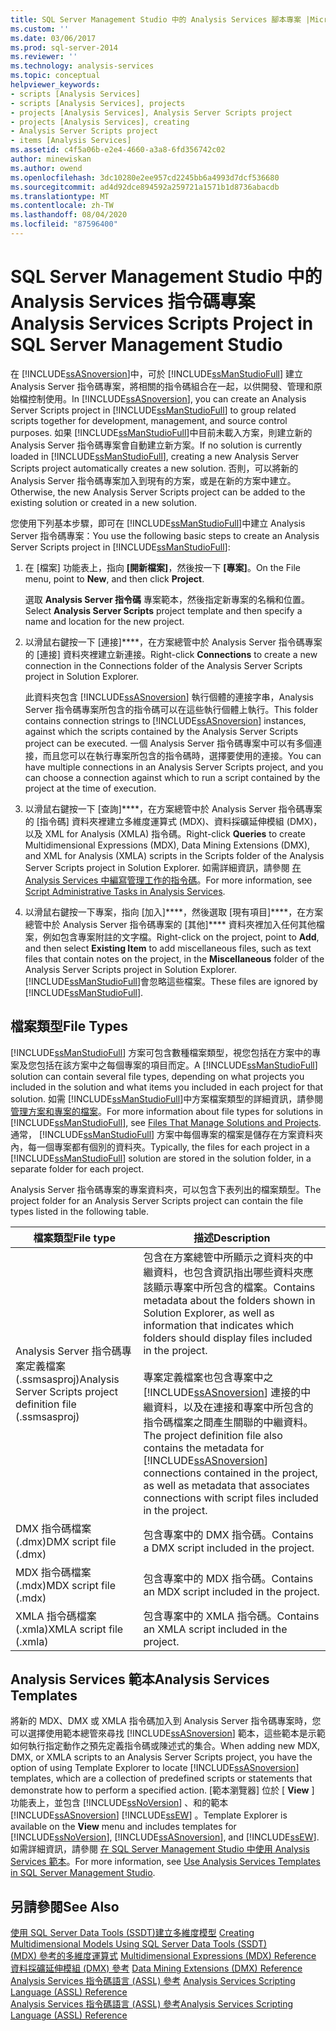 ```yaml
---
title: SQL Server Management Studio 中的 Analysis Services 腳本專案 |Microsoft Docs
ms.custom: ''
ms.date: 03/06/2017
ms.prod: sql-server-2014
ms.reviewer: ''
ms.technology: analysis-services
ms.topic: conceptual
helpviewer_keywords:
- scripts [Analysis Services]
- scripts [Analysis Services], projects
- projects [Analysis Services], Analysis Server Scripts project
- projects [Analysis Services], creating
- Analysis Server Scripts project
- items [Analysis Services]
ms.assetid: c4f5a06b-e2e4-4660-a3a8-6fd356742c02
author: minewiskan
ms.author: owend
ms.openlocfilehash: 3dc10280e2ee957cd2245bb6a4993d7dcf536680
ms.sourcegitcommit: ad4d92dce894592a259721a1571b1d8736abacdb
ms.translationtype: MT
ms.contentlocale: zh-TW
ms.lasthandoff: 08/04/2020
ms.locfileid: "87596400"
---
```

# <a name="analysis-services-scripts-project-in-sql-server-management-studio"></a><span data-ttu-id="18595-102">SQL Server Management Studio 中的 Analysis Services 指令碼專案</span><span class="sxs-lookup"><span data-stu-id="18595-102">Analysis Services Scripts Project in SQL Server Management Studio</span></span>
  <span data-ttu-id="18595-103">在 [!INCLUDE[ssASnoversion](../../includes/ssasnoversion-md.md)]中，可於 [!INCLUDE[ssManStudioFull](../../includes/ssmanstudiofull-md.md)] 建立 Analysis Server 指令碼專案，將相關的指令碼組合在一起，以供開發、管理和原始檔控制使用。</span><span class="sxs-lookup"><span data-stu-id="18595-103">In [!INCLUDE[ssASnoversion](../../includes/ssasnoversion-md.md)], you can create an Analysis Server Scripts project in [!INCLUDE[ssManStudioFull](../../includes/ssmanstudiofull-md.md)] to group related scripts together for development, management, and source control purposes.</span></span> <span data-ttu-id="18595-104">如果 [!INCLUDE[ssManStudioFull](../../includes/ssmanstudiofull-md.md)]中目前未載入方案，則建立新的 Analysis Server 指令碼專案會自動建立新方案。</span><span class="sxs-lookup"><span data-stu-id="18595-104">If no solution is currently loaded in [!INCLUDE[ssManStudioFull](../../includes/ssmanstudiofull-md.md)], creating a new Analysis Server Scripts project automatically creates a new solution.</span></span> <span data-ttu-id="18595-105">否則，可以將新的 Analysis Server 指令碼專案加入到現有的方案，或是在新的方案中建立。</span><span class="sxs-lookup"><span data-stu-id="18595-105">Otherwise, the new Analysis Server Scripts project can be added to the existing solution or created in a new solution.</span></span>  
  
 <span data-ttu-id="18595-106">您使用下列基本步驟，即可在 [!INCLUDE[ssManStudioFull](../../includes/ssmanstudiofull-md.md)]中建立 Analysis Server 指令碼專案：</span><span class="sxs-lookup"><span data-stu-id="18595-106">You use the following basic steps to create an Analysis Server Scripts project in [!INCLUDE[ssManStudioFull](../../includes/ssmanstudiofull-md.md)]:</span></span>  
  
1.  <span data-ttu-id="18595-107">在 [檔案] 功能表上，指向 **[開新檔案]**，然後按一下 **[專案]**。</span><span class="sxs-lookup"><span data-stu-id="18595-107">On the File menu, point to **New**, and then click **Project**.</span></span>  
  
     <span data-ttu-id="18595-108">選取 **Analysis Server 指令碼** 專案範本，然後指定新專案的名稱和位置。</span><span class="sxs-lookup"><span data-stu-id="18595-108">Select **Analysis Server Scripts** project template and then specify a name and location for the new project.</span></span>  
  
2.  <span data-ttu-id="18595-109">以滑鼠右鍵按一下 [連接]\*\*\*\*，在方案總管中於 Analysis Server 指令碼專案的 [連接] 資料夾裡建立新連接。</span><span class="sxs-lookup"><span data-stu-id="18595-109">Right-click **Connections** to create a new connection in the Connections folder of the Analysis Server Scripts project in Solution Explorer.</span></span>  
  
     <span data-ttu-id="18595-110">此資料夾包含 [!INCLUDE[ssASnoversion](../../includes/ssasnoversion-md.md)] 執行個體的連接字串，Analysis Server 指令碼專案所包含的指令碼可以在這些執行個體上執行。</span><span class="sxs-lookup"><span data-stu-id="18595-110">This folder contains connection strings to [!INCLUDE[ssASnoversion](../../includes/ssasnoversion-md.md)] instances, against which the scripts contained by the Analysis Server Scripts project can be executed.</span></span> <span data-ttu-id="18595-111">一個 Analysis Server 指令碼專案中可以有多個連接，而且您可以在執行專案所包含的指令碼時，選擇要使用的連接。</span><span class="sxs-lookup"><span data-stu-id="18595-111">You can have multiple connections in an Analysis Server Scripts project, and you can choose a connection against which to run a script contained by the project at the time of execution.</span></span>  
  
3.  <span data-ttu-id="18595-112">以滑鼠右鍵按一下 [查詢]\*\*\*\*，在方案總管中於 Analysis Server 指令碼專案的 [指令碼] 資料夾裡建立多維度運算式 (MDX)、資料採礦延伸模組 (DMX)，以及 XML for Analysis (XMLA) 指令碼。</span><span class="sxs-lookup"><span data-stu-id="18595-112">Right-click **Queries** to create Multidimensional Expressions (MDX), Data Mining Extensions (DMX), and XML for Analysis (XMLA) scripts in the Scripts folder of the Analysis Server Scripts project in Solution Explorer.</span></span> <span data-ttu-id="18595-113">如需詳細資訊，請參閱 [在 Analysis Services 中編寫管理工作的指令碼](../script-administrative-tasks-in-analysis-services.md)。</span><span class="sxs-lookup"><span data-stu-id="18595-113">For more information, see [Script Administrative Tasks in Analysis Services](../script-administrative-tasks-in-analysis-services.md).</span></span>  
  
4.  <span data-ttu-id="18595-114">以滑鼠右鍵按一下專案，指向 [加入]\*\*\*\*，然後選取 [現有項目]\*\*\*\*，在方案總管中於 Analysis Server 指令碼專案的 [其他]\*\*\*\* 資料夾裡加入任何其他檔案，例如包含專案附註的文字檔。</span><span class="sxs-lookup"><span data-stu-id="18595-114">Right-click on the project, point to **Add**, and then select **Existing Item** to add miscellaneous files, such as text files that contain notes on the project, in the **Miscellaneous** folder of the Analysis Server Scripts project in Solution Explorer.</span></span> <span data-ttu-id="18595-115">[!INCLUDE[ssManStudioFull](../../includes/ssmanstudiofull-md.md)]會忽略這些檔案。</span><span class="sxs-lookup"><span data-stu-id="18595-115">These files are ignored by [!INCLUDE[ssManStudioFull](../../includes/ssmanstudiofull-md.md)].</span></span>  
  
## <a name="file-types"></a><span data-ttu-id="18595-116">檔案類型</span><span class="sxs-lookup"><span data-stu-id="18595-116">File Types</span></span>  
 <span data-ttu-id="18595-117">[!INCLUDE[ssManStudioFull](../../includes/ssmanstudiofull-md.md)] 方案可包含數種檔案類型，視您包括在方案中的專案及您包括在該方案中之每個專案的項目而定。</span><span class="sxs-lookup"><span data-stu-id="18595-117">A [!INCLUDE[ssManStudioFull](../../includes/ssmanstudiofull-md.md)] solution can contain several file types, depending on what projects you included in the solution and what items you included in each project for that solution.</span></span> <span data-ttu-id="18595-118">如需 [!INCLUDE[ssManStudioFull](../../includes/ssmanstudiofull-md.md)]中方案檔案類型的詳細資訊，請參閱 [管理方案和專案的檔案](../../ssms/solution/files-that-manage-solutions-and-projects.md)。</span><span class="sxs-lookup"><span data-stu-id="18595-118">For more information about file types for solutions in [!INCLUDE[ssManStudioFull](../../includes/ssmanstudiofull-md.md)], see [Files That Manage Solutions and Projects](../../ssms/solution/files-that-manage-solutions-and-projects.md).</span></span> <span data-ttu-id="18595-119">通常， [!INCLUDE[ssManStudioFull](../../includes/ssmanstudiofull-md.md)] 方案中每個專案的檔案是儲存在方案資料夾內，每一個專案都有個別的資料夾。</span><span class="sxs-lookup"><span data-stu-id="18595-119">Typically, the files for each project in a [!INCLUDE[ssManStudioFull](../../includes/ssmanstudiofull-md.md)] solution are stored in the solution folder, in a separate folder for each project.</span></span>  
  
 <span data-ttu-id="18595-120">Analysis Server 指令碼專案的專案資料夾，可以包含下表列出的檔案類型。</span><span class="sxs-lookup"><span data-stu-id="18595-120">The project folder for an Analysis Server Scripts project can contain the file types listed in the following table.</span></span>  
  
|<span data-ttu-id="18595-121">檔案類型</span><span class="sxs-lookup"><span data-stu-id="18595-121">File type</span></span>|<span data-ttu-id="18595-122">描述</span><span class="sxs-lookup"><span data-stu-id="18595-122">Description</span></span>|  
|---------------|-----------------|  
|<span data-ttu-id="18595-123">Analysis Server 指令碼專案定義檔案 (.ssmsasproj)</span><span class="sxs-lookup"><span data-stu-id="18595-123">Analysis Server Scripts project definition file (.ssmsasproj)</span></span>|<span data-ttu-id="18595-124">包含在方案總管中所顯示之資料夾的中繼資料，也包含資訊指出哪些資料夾應該顯示專案中所包含的檔案。</span><span class="sxs-lookup"><span data-stu-id="18595-124">Contains metadata about the folders shown in Solution Explorer, as well as information that indicates which folders should display files included in the project.</span></span><br /><br /> <span data-ttu-id="18595-125">專案定義檔案也包含專案中之 [!INCLUDE[ssASnoversion](../../includes/ssasnoversion-md.md)] 連接的中繼資料，以及在連接和專案中所包含的指令碼檔案之間產生關聯的中繼資料。</span><span class="sxs-lookup"><span data-stu-id="18595-125">The project definition file also contains the metadata for [!INCLUDE[ssASnoversion](../../includes/ssasnoversion-md.md)] connections contained in the project, as well as metadata that associates connections with script files included in the project.</span></span>|  
|<span data-ttu-id="18595-126">DMX 指令碼檔案 (.dmx)</span><span class="sxs-lookup"><span data-stu-id="18595-126">DMX script file (.dmx)</span></span>|<span data-ttu-id="18595-127">包含專案中的 DMX 指令碼。</span><span class="sxs-lookup"><span data-stu-id="18595-127">Contains a DMX script included in the project.</span></span>|  
|<span data-ttu-id="18595-128">MDX 指令碼檔案 (.mdx)</span><span class="sxs-lookup"><span data-stu-id="18595-128">MDX script file (.mdx)</span></span>|<span data-ttu-id="18595-129">包含專案中的 MDX 指令碼。</span><span class="sxs-lookup"><span data-stu-id="18595-129">Contains an MDX script included in the project.</span></span>|  
|<span data-ttu-id="18595-130">XMLA 指令碼檔案 (.xmla)</span><span class="sxs-lookup"><span data-stu-id="18595-130">XMLA script file (.xmla)</span></span>|<span data-ttu-id="18595-131">包含專案中的 XMLA 指令碼。</span><span class="sxs-lookup"><span data-stu-id="18595-131">Contains an XMLA script included in the project.</span></span>|  
  
## <a name="analysis-services-templates"></a><span data-ttu-id="18595-132">Analysis Services 範本</span><span class="sxs-lookup"><span data-stu-id="18595-132">Analysis Services Templates</span></span>  
 <span data-ttu-id="18595-133">將新的 MDX、DMX 或 XMLA 指令碼加入到 Analysis Server 指令碼專案時，您可以選擇使用範本總管來尋找 [!INCLUDE[ssASnoversion](../../includes/ssasnoversion-md.md)] 範本，這些範本是示範如何執行指定動作之預先定義指令碼或陳述式的集合。</span><span class="sxs-lookup"><span data-stu-id="18595-133">When adding new MDX, DMX, or XMLA scripts to an Analysis Server Scripts project, you have the option of using Template Explorer to locate [!INCLUDE[ssASnoversion](../../includes/ssasnoversion-md.md)] templates, which are a collection of predefined scripts or statements that demonstrate how to perform a specified action.</span></span> <span data-ttu-id="18595-134">[範本瀏覽器] 位於 [ **View** ] 功能表上，並包含 [!INCLUDE[ssNoVersion](../../includes/ssnoversion-md.md)] 、和的範本 [!INCLUDE[ssASnoversion](../../includes/ssasnoversion-md.md)] [!INCLUDE[ssEW](../../includes/ssew-md.md)] 。</span><span class="sxs-lookup"><span data-stu-id="18595-134">Template Explorer is available on the **View** menu and includes templates for [!INCLUDE[ssNoVersion](../../includes/ssnoversion-md.md)], [!INCLUDE[ssASnoversion](../../includes/ssasnoversion-md.md)], and [!INCLUDE[ssEW](../../includes/ssew-md.md)].</span></span> <span data-ttu-id="18595-135">如需詳細資訊，請參閱 [在 SQL Server Management Studio 中使用 Analysis Services 範本](use-analysis-services-templates-in-sql-server-management-studio.md)。</span><span class="sxs-lookup"><span data-stu-id="18595-135">For more information, see [Use Analysis Services Templates in SQL Server Management Studio](use-analysis-services-templates-in-sql-server-management-studio.md).</span></span>  
  
## <a name="see-also"></a><span data-ttu-id="18595-136">另請參閱</span><span class="sxs-lookup"><span data-stu-id="18595-136">See Also</span></span>  
 <span data-ttu-id="18595-137">[使用 SQL Server Data Tools &#40;SSDT&#41;建立多維度模型](../multidimensional-models/creating-multidimensional-models-using-sql-server-data-tools-ssdt.md) </span><span class="sxs-lookup"><span data-stu-id="18595-137">[Creating Multidimensional Models Using SQL Server Data Tools &#40;SSDT&#41;](../multidimensional-models/creating-multidimensional-models-using-sql-server-data-tools-ssdt.md) </span></span>  
 <span data-ttu-id="18595-138">[&#40;MDX&#41; 參考的多維度運算式](/sql/mdx/multidimensional-expressions-mdx-reference) </span><span class="sxs-lookup"><span data-stu-id="18595-138">[Multidimensional Expressions &#40;MDX&#41; Reference](/sql/mdx/multidimensional-expressions-mdx-reference) </span></span>  
 <span data-ttu-id="18595-139">[資料採礦延伸模組 &#40;DMX&#41; 參考](/sql/dmx/data-mining-extensions-dmx-reference) </span><span class="sxs-lookup"><span data-stu-id="18595-139">[Data Mining Extensions &#40;DMX&#41; Reference](/sql/dmx/data-mining-extensions-dmx-reference) </span></span>  
 <span data-ttu-id="18595-140">[Analysis Services 指令碼語言 &#40;ASSL&#41; 參考](https://docs.microsoft.com/bi-reference/assl/analysis-services-scripting-language-assl-for-xmla) </span><span class="sxs-lookup"><span data-stu-id="18595-140">[Analysis Services Scripting Language &#40;ASSL&#41; Reference](https://docs.microsoft.com/bi-reference/assl/analysis-services-scripting-language-assl-for-xmla) </span></span>  
 [<span data-ttu-id="18595-141">Analysis Services 指令碼語言 &#40;ASSL&#41; 參考</span><span class="sxs-lookup"><span data-stu-id="18595-141">Analysis Services Scripting Language &#40;ASSL&#41; Reference</span></span>](https://docs.microsoft.com/bi-reference/assl/analysis-services-scripting-language-assl-for-xmla)  
  
  
